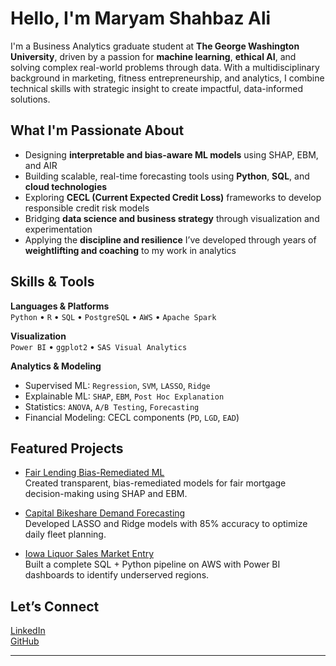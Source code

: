  
#  Hello, I'm Maryam Shahbaz Ali

I'm a Business Analytics graduate student at **The George Washington University**, driven by a passion for **machine learning**, **ethical AI**, and solving complex real-world problems through data. With a multidisciplinary background in marketing, fitness entrepreneurship, and analytics, I combine technical skills with strategic insight to create impactful, data-informed solutions.

##  What I'm Passionate About
- Designing **interpretable and bias-aware ML models** using SHAP, EBM, and AIR  
- Building scalable, real-time forecasting tools using **Python**, **SQL**, and **cloud technologies**  
- Exploring **CECL (Current Expected Credit Loss)** frameworks to develop responsible credit risk models  
- Bridging **data science and business strategy** through visualization and experimentation  
- Applying the **discipline and resilience** I’ve developed through years of **weightlifting and coaching** to my work in analytics

##  Skills & Tools

**Languages & Platforms**  
`Python` • `R` • `SQL` • `PostgreSQL` • `AWS` • `Apache Spark`

**Visualization**  
`Power BI` • `ggplot2` • `SAS Visual Analytics`

**Analytics & Modeling**  
- Supervised ML: `Regression`, `SVM`, `LASSO`, `Ridge`  
- Explainable ML: `SHAP`, `EBM`, `Post Hoc Explanation`  
- Statistics: `ANOVA`, `A/B Testing`, `Forecasting`  
- Financial Modeling: CECL components (`PD`, `LGD`, `EAD`)

## Featured Projects

- [ Fair Lending Bias-Remediated ML](https://github.com/tsjmaryam/RML--Group-6)  
  Created transparent, bias-remediated models for fair mortgage decision-making using SHAP and EBM.

- [ Capital Bikeshare Demand Forecasting](https://github.com/tsjmaryam/Machine-Learning-II)  
  Developed LASSO and Ridge models with 85% accuracy to optimize daily fleet planning.

- [ Iowa Liquor Sales Market Entry](https://github.com/tsjmaryam/Iowa-Liquor-Sales-Analysis-for-Market-Entry)  
  Built a complete SQL + Python pipeline on AWS with Power BI dashboards to identify underserved regions.

##  Let’s Connect
 [LinkedIn](https://linkedin.com/in/maryamshahbazali)  
 [GitHub](https://github.com/tsjmaryam)

---


